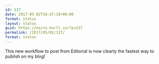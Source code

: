 ```yaml
---
id: 137
date: 2017-05-02T18:47:19+00:00
format: status
layout: status
guid: https://micro.hartl.co/?p=137
permalink: /2017/05/02/137/
format: status
---
```

This new workflow to post from Editorial is now clearly the fastest way to publish on my blog!
